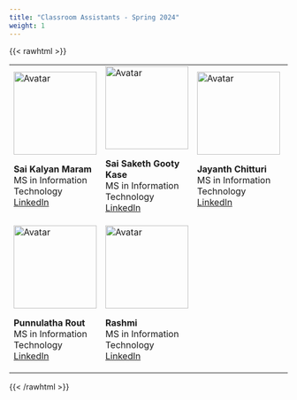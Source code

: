 ```yaml
---
title: "Classroom Assistants - Spring 2024"
weight: 1
---
```


{{< rawhtml >}}
<div class="row">
<link rel="stylesheet" href="/assets/css/custom.css">
<table >
<tr>
  <td>
  <link rel="stylesheet" href="/assets/css/custom.css">
  <img class = "myImage" src="sai_kalyan_maram.jpg" alt="Avatar" style="width:150px;height:150px;">
  <p class= "heading"> <b>Sai Kalyan Maram</b><br/>
  MS in Information Technology<br/>
  <a href="https://www.linkedin.com/in/saikalyanmaram/">LinkedIn</a></p>
  </td>
  <td>
  <link rel="stylesheet" href="/assets/css/custom.css">
  <img class = "myImage" src="default_m.png" alt="Avatar" style="width:150px;height:150px;">
  <p class= "heading"><b>Sai Saketh Gooty Kase</b><br/>
  MS in Information Technology<br/>
  <a href="https://www.linkedin.com/in/saisaketh/">LinkedIn</a></p>
  </td>
  <td>
  <link rel="stylesheet" href="/assets/css/custom.css">
  <img class = "myImage" src="default_m.png" alt="Avatar" style="width:150px;height:150px;">
  <p class= "heading"><b>Jayanth Chitturi</b><br/>
  MS in Information Technology<br/>
  <a href="https://www.linkedin.com/in/jayanth-chitturi-5a3b77175/">LinkedIn</a></p>
  </td>
  <td>
  <link rel="stylesheet" href="/assets/css/custom.css">
  <img class = "myImage" src="default_m.png" alt="Avatar" style="width:150px;height:150px;">
  <p class= "heading"><b>Paritosh Vatturi</b><br/>
  MS in Cyber Security<br/>
  <a href="https://www.linkedin.com/in/paritosh-vatturi/">LinkedIn</a></p>
  </td>
</tr>
<tr>
  <td>
  <link rel="stylesheet" href="/assets/css/custom.css">
  <img class = "myImage" src="default_m.png" alt="Avatar" style="width:150px;height:150px;">
  <p class= "heading"><b>Punnulatha Rout</b><br/>
  MS in Information Technology<br/>
  <a href="https://www.linkedin.com/in/punnulatha-rout/">LinkedIn</a></p>
  </td>
  <td>
  <link rel="stylesheet" href="/assets/css/custom.css">
  <img class = "myImage" src="default_m.png" alt="Avatar" style="width:150px;height:150px;">
  <p class= "heading"><b>Rashmi </b><br/>
  MS in Information Technology<br/>
  <a href="https://www.linkedin.com/in/rashmi-315703219/">LinkedIn</a></p>
  </td>
 
</tr>
</table>
</div>
{{< /rawhtml >}}